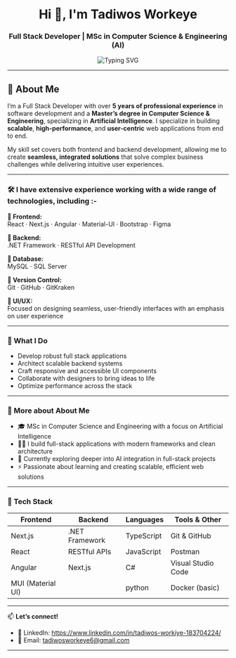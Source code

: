 <h1 align="center">Hi 👋, I'm Tadiwos Workeye</h1>
<h3 align="center">Full Stack Developer | MSc in Computer Science & Engineering (AI)</h3>

<p align="center">
  <img src="https://readme-typing-svg.demolab.com?font=Fira+Code&size=22&pause=1000&center=true&vCenter=true&width=600&lines=Full+Stack+Developer;MSc+in+Computer+Science+%26+Engineering+%28AI%29;Next.js+%7C+React+%7C+.NET+%7C+Angular+%7C+TS" alt="Typing SVG" />
</p>

---

## 👋 About Me

I’m a Full Stack Developer with over **5 years of professional experience** in software development and a **Master’s degree in Computer Science & Engineering**, specializing in **Artificial Intelligence**. I specialize in building **scalable**, **high-performance**, and **user-centric** web applications from end to end.

My skill set covers both frontend and backend development, allowing me to create **seamless, integrated solutions** that solve complex business challenges while delivering intuitive user experiences.

---

### 🛠️ I have extensive experience working with a wide range of technologies, including :-

**👑 Frontend:**  
React · Next.js · Angular · Material-UI · Bootstrap · Figma

**👑 Backend:**  
.NET Framework · RESTful API Development

**👑 Database:**  
MySQL · SQL Server

**👑 Version Control:**  
Git · GitHub · GitKraken

**🎨 UI/UX:**  
Focused on designing seamless, user-friendly interfaces with an emphasis on user experience

---

### 🚀 What I Do
- Develop robust full stack applications
- Architect scalable backend systems
- Craft responsive and accessible UI components
- Collaborate with designers to bring ideas to life
- Optimize performance across the stack

---

### 🧠 More about About Me

- 🎓 MSc in Computer Science and Engineering with a focus on Artificial Intelligence  
- 👨‍💻 I build full-stack applications with modern frameworks and clean architecture  
- 🌱 Currently exploring deeper into AI integration in full-stack projects  
- ⚡ Passionate about learning and creating scalable, efficient web solutions  

---

### 🚀 Tech Stack

| Frontend      | Backend          | Languages      | Tools & Other       |
|---------------|------------------|----------------|---------------------|
| Next.js       | .NET Framework   | TypeScript     | Git & GitHub        |
| React         | RESTful APIs     | JavaScript     | Postman             |
| Angular       |  Next.js        |     C#           | Visual Studio Code  |
| MUI (Material UI) |             |    python            | Docker (basic)      |

---

📫 **Let’s connect!** 

- 💼 LinkedIn: https://www.linkedin.com/in/tadiwos-workiye-183704224/
- 📧 Email: tadiwosworkeye6@gmail.com

---



